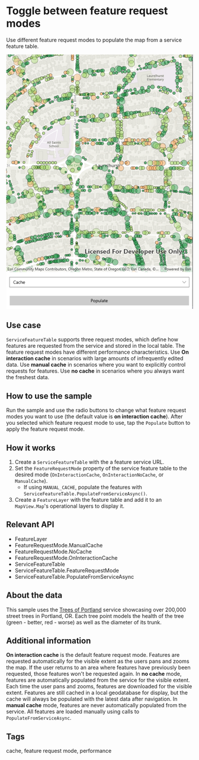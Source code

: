 # Toggle between feature request modes

Use different feature request modes to populate the map from a service feature table.

![Image of toggle between feature request modes](ToggleBetweenFeatureRequestModes.jpg)

## Use case

`ServiceFeatureTable` supports three request modes, which define how features are requested from the service and stored in the local table. The feature request modes have different performance characteristics. Use **On interaction cache** in scenarios with large amounts of infrequently edited data. Use **manual cache** in scenarios where you want to explicitly control requests for features. Use **no cache** in scenarios where you always want the freshest data. 

## How to use the sample

Run the sample and use the radio buttons to change what feature request modes you want to use (the default value is  **on interaction cache**). After you selected which feature request mode to use, tap the `Populate` button to apply the feature request mode. 

## How it works

1. Create a `ServiceFeatureTable` with the a feature service URL.
2. Set the `FeatureRequestMode` property of the service feature table to the desired mode (`OnInteractionCache`, `OnInteractionNoCache`, or `ManualCache`).
    * If using `MANUAL_CACHE`, populate the features with `ServiceFeatureTable.PopulateFromServiceAsync()`.
3. Create a `FeatureLayer` with the feature table and add it to an `MapView.Map`'s operational layers to display it.

## Relevant API

* FeatureLayer
* FeatureRequestMode.ManualCache
* FeatureRequestMode.NoCache
* FeatureRequestMode.OnInteractionCache
* ServiceFeatureTable
* ServiceFeatureTable.FeatureRequestMode
* ServiceFeatureTable.PopulateFromServiceAsync

## About the data

This sample uses the [Trees of Portland](https://services2.arcgis.com/ZQgQTuoyBrtmoGdP/arcgis/rest/services/Trees_of_Portland/FeatureServer/0) service showcasing over 200,000 street trees in Portland, OR. Each tree point models the health of the tree (green - better, red - worse) as well as the diameter of its trunk.

## Additional information

**On interaction cache** is the default feature request mode. Features are requested automatically for the visible extent as the users pans and zooms the map. If the user returns to an area where features have previously been requested, those features won't be requested again. In **no cache** mode, features are automatically populated from the service for the visible extent. Each time the user pans and zooms, features are downloaded for the visible extent. Features are still cached in a local geodatabase for display, but the cache will always be populated with the latest data after navigation. In **manual cache** mode, features are never automatically populated from the service. All features are loaded manually using calls to `PopulateFromServiceAsync`.

## Tags

cache, feature request mode, performance